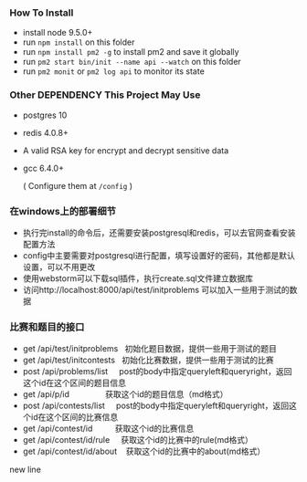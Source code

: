 ### How To Install

+ install node 9.5.0+
+ run `npm install` on this folder
+ run `npm install pm2 -g` to install pm2 and save it globally
+ run `pm2 start bin/init --name api --watch` on this folder
+ run `pm2 monit` or `pm2 log api` to monitor its state

### Other DEPENDENCY This Project May Use

+ postgres 10
+ redis 4.0.8+
+ A valid RSA key for encrypt and decrypt sensitive data
+ gcc 6.4.0+

  ( Configure them at `/config` )

### 在windows上的部署细节

+ 执行完install的命令后，还需要安装postgresql和redis，可以去官网查看安装配置方法
+ config中主要需要对postgresql进行配置，填写设置好的密码，其他都是默认设置，可以不用更改
+ 使用webstorm可以下载sql插件，执行create.sql文件建立数据库
+ 访问http://localhost:8000/api/test/initproblems 可以加入一些用于测试的数据


### 比赛和题目的接口
+ get /api/test/initproblems   初始化题目数据，提供一些用于测试的题目
+ get /api/test/initcontests   初始化比赛数据，提供一些用于测试的比赛
+ post /api/problems/list      post的body中指定queryleft和queryright，返回这个id在这个区间的题目信息
+ get /api/p/id                获取这个id的题目信息（md格式）
+ post /api/contests/list      post的body中指定queryleft和queryright，返回这个id在这个区间的比赛信息
+ get /api/contest/id          获取这个id的比赛信息
+ get /api/contest/id/rule     获取这个id的比赛中的rule(md格式）
+ get /api/contest/id/about    获取这个id的比赛中的about(md格式）

new line
